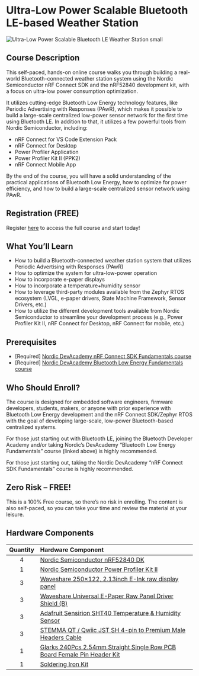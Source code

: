 # Ultra-Low Power Scalable Bluetooth LE-based Weather Station
![Ultra-Low Power Scalable Bluetooth LE Weather Station small](https://github.com/mafaneh/nordic-pawr-course/assets/5438545/ba47ddee-b1a7-46d4-8d79-81d4abcc808f)
## Course Description
This self-paced, hands-on online course walks you through building a real-world Bluetooth-connected weather station system using the Nordic Semiconductor nRF Connect SDK and the nRF52840 development kit, with a focus on ultra-low power consumption optimization.

It utilizes cutting-edge Bluetooth Low Energy technology features, like Periodic Advertising with Responses (PAwR), which makes it possible to build a large-scale centralized low-power sensor network for the first time using Bluetooth LE. In addition to that, it utilizes a few powerful tools from Nordic Semiconductor, including:

- nRF Connect for VS Code Extension Pack
- nRF Connect for Desktop
- Power Profiler Application
- Power Profiler Kit II (PPK2)
- nRF Connect Mobile App

By the end of the course, you will have a solid understanding of the practical applications of Bluetooth Low Energy, how to optimize for power efficiency, and how to build a large-scale centralized sensor network using PAwR.

## Registration (FREE)
Register [here](https://academy.novelbits.io/register/nordic-pawr-weather-station-ble/) to access the full course and start today!

## What You’ll Learn
- How to build a Bluetooth-connected weather station system that utilizes Periodic Advertising with Responses (PAwR)
- How to optimize the system for ultra-low-power operation
- How to incorporate e-paper displays
- How to incorporate a temperature+humidity sensor
- How to leverage third-party modules available from the Zephyr RTOS ecosystem (LVGL, e-paper drivers, State Machine Framework, Sensor Drivers, etc.)
- How to utilize the different development tools available from Nordic Semiconductor to streamline your development process (e.g., Power Profiler Kit II, nRF Connect for Desktop, nRF Connect for mobile, etc.)

## Prerequisites
- [Required] [Nordic DevAcademy nRF Connect SDK Fundamentals course](https://hubs.li/Q02CMx1Y0)
- [Required] [Nordic DevAcademy Bluetooth Low Energy Fundamentals course](https://hubs.li/Q02CMx6p0)

## Who Should Enroll?
The course is designed for embedded software engineers, firmware developers, students, makers, or anyone with prior experience with Bluetooth Low Energy development and the nRF Connect SDK/Zephyr RTOS with the goal of developing large-scale, low-power Bluetooth-based centralized systems.

For those just starting out with Bluetooth LE, joining the Bluetooth Developer Academy and/or taking Nordic’s DevAcademy “Bluetooth Low Energy Fundamentals” course (linked above) is highly recommended.

For those just starting out, taking the Nordic DevAcademy “nRF Connect SDK Fundamentals” course is highly recommended.

## Zero Risk – FREE!
This is a 100% Free course, so there’s no risk in enrolling. The content is also self-paced, so you can take your time and review the material at your leisure.

## Hardware Components

**Quantity** | **Hardware Component**
:---: | :---
|4|[Nordic Semiconductor nRF52840 DK](https://hubs.li/Q02CMxQt0)|
|1|[Nordic Semiconductor Power Profiler Kit II](https://hubs.li/Q02CMw-Q0)|
|3|[Waveshare 250×122, 2.13inch E-Ink raw display panel](https://www.waveshare.com/2.13inch-e-paper.htm)|
|3|[Waveshare Universal E-Paper Raw Panel Driver Shield (B)](https://www.waveshare.com/e-paper-shield-b.htm)|
|3|[Adafruit Sensirion SHT40 Temperature & Humidity Sensor](https://www.adafruit.com/product/4885)|
|3|[STEMMA QT / Qwiic JST SH 4-pin to Premium Male Headers Cable](https://www.adafruit.com/product/4209)|
|1|[Glarks 240Pcs 2.54mm Straight Single Row PCB Board Female Pin Header Kit](https://www.amazon.com/dp/B09BDX9L66?psc=1&ref=ppx_yo2ov_dt_b_product_details)|
|1|[Soldering Iron Kit](https://www.amazon.com/Weller-WE1010EDU-Soldering-Education-Kit/dp/B07J49HJ4T)|
